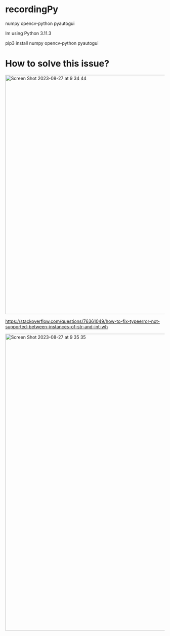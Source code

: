 # recordingPy
numpy opencv-python pyautogui

Im using Python 3.11.3


pip3 install numpy opencv-python pyautogui

# How to solve this issue?
<img width="754" alt="Screen Shot 2023-08-27 at 9 34 44" src="https://github.com/Hiram20buz/recordingPy/assets/112133798/83c2a259-4c88-4cba-9eaa-2995c116614b">

https://stackoverflow.com/questions/76361049/how-to-fix-typeerror-not-supported-between-instances-of-str-and-int-wh

<img width="936" alt="Screen Shot 2023-08-27 at 9 35 35" src="https://github.com/Hiram20buz/recordingPy/assets/112133798/d1787196-d588-492d-a5a6-5c913ecaee82">
